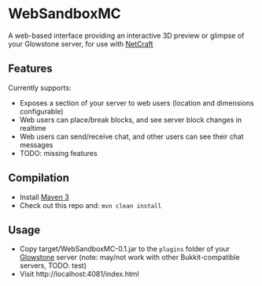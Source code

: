 # WebSandboxMC

A web-based interface providing an interactive 3D preview or glimpse of your Glowstone server, for use with [NetCraft](https://github.com/satoshinm/NetCraft)

## Features
Currently supports:

* Exposes a section of your server to web users (location and dimensions configurable)
* Web users can place/break blocks, and see server block changes in realtime
* Web users can send/receive chat, and other users can see their chat messages
* TODO: missing features

## Compilation
* Install [Maven 3](http://maven.apache.org/download.html)
* Check out this repo and: `mvn clean install`

## Usage
* Copy target/WebSandboxMC-0.1.jar to the `plugins` folder of your [Glowstone](https://www.glowstone.net) server (note: may/not work with other Bukkit-compatible servers, TODO: test)
* Visit http://localhost:4081/index.html
